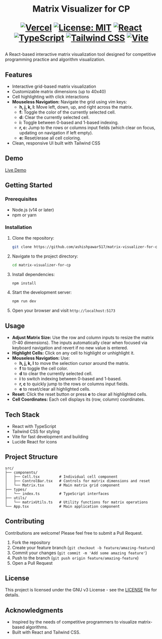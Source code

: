 <h1 align="center"> Matrix Visualizer for CP
  <p align="center">

[![Vercel](https://img.shields.io/badge/Vercel-Deployed-1A1A1A?logo=vercel&logoColor=white)](https://matrix-visualizer-blush.vercel.app/)
[![License: MIT](https://img.shields.io/badge/License-MIT-yellow.svg)](https://opensource.org/licenses/MIT)
[![React](https://img.shields.io/badge/React-18-blue.svg)](https://reactjs.org/)
[![TypeScript](https://img.shields.io/badge/TypeScript-5-blue.svg)](https://www.typescriptlang.org/)
[![Tailwind CSS](https://img.shields.io/badge/Tailwind_CSS-3-38B2AC.svg)](https://tailwindcss.com/)
[![Vite](https://img.shields.io/badge/Vite-5-646CFF.svg)](https://vitejs.dev/)

  </p>
 </h1>

A React-based interactive matrix visualization tool designed for competitive programming practice and algorithm visualization.

## Features

- Interactive grid-based matrix visualization
- Customizable matrix dimensions (up to 40x40)
- Cell highlighting with click interactions
- **Mouseless Navigation:** Navigate the grid using vim keys:
  - **h, j, k, l:** Move left, down, up, and right across the matrix.
  - **f:** Toggle the color of the currently selected cell.
  - **d:** Clear the currently selected cell.
  - **i:** Toggle between 0-based and 1-based indexing.
  - **r, c:** Jump to the rows or columns input fields (which clear on focus, updating on navigation if left empty).
  - **e:** Reset/erase all cell coloring.
- Clean, responsive UI built with Tailwind CSS

## Demo

[Live Demo](https://matrix-visualizer.netlify.app/) 

<!-- ![Matrix Visualizer Screenshot](./screenshot.png) -->

## Getting Started

### Prerequisites

- Node.js (v14 or later)
- npm or yarn

### Installation

1. Clone the repository:

   ```bash
   git clone https://github.com/ashishpawar517/matrix-visualizer-for-cp.git
   ```

2. Navigate to the project directory:

   ```bash
   cd matrix-visualizer-for-cp
   ```

3. Install dependencies:

   ```bash
   npm install
   ```

4. Start the development server:

   ```bash
   npm run dev
   ```

5. Open your browser and visit `http://localhost:5173`

## Usage

- **Adjust Matrix Size:** Use the row and column inputs to resize the matrix (1-40 dimensions). The inputs automatically clear when focused via keyboard navigation and revert if no new value is entered.
- **Highlight Cells:** Click on any cell to highlight or unhighlight it.
- **Mouseless Navigation:** Use:
  - **h, j, k, l** to move the selection cursor around the matrix.
  - **f** to toggle the cell color.
  - **d** to clear the currently selected cell.
  - **i** to switch indexing between 0-based and 1-based.
  - **r, c** to quickly jump to the rows or columns input fields.
  - **e** to reset/clear all highlighted cells.
- **Reset:** Click the reset button or press **e** to clear all highlighted cells.
- **Cell Coordinates:** Each cell displays its (row, column) coordinates.

## Tech Stack

- React with TypeScript
- Tailwind CSS for styling
- Vite for fast development and building
- Lucide React for icons

## Project Structure

```
src/
├── components/
│   ├── Cell.tsx         # Individual cell component
│   ├── ControlBar.tsx   # Controls for matrix dimensions and reset
│   └── Matrix.tsx       # Main matrix grid component
├── types/
│   └── index.ts         # TypeScript interfaces
├── utils/
│   └── matrixUtils.ts   # Utility functions for matrix operations
└── App.tsx              # Main application component
```

## Contributing

Contributions are welcome! Please feel free to submit a Pull Request.

1. Fork the repository
2. Create your feature branch (`git checkout -b feature/amazing-feature`)
3. Commit your changes (`git commit -m 'Add some amazing feature'`)
4. Push to the branch (`git push origin feature/amazing-feature`)
5. Open a Pull Request

## License

This project is licensed under the GNU v3 License - see the [LICENSE](/LICENSE) file for details.

## Acknowledgments

- Inspired by the needs of competitive programmers to visualize matrix-based algorithms.
- Built with React and Tailwind CSS.

